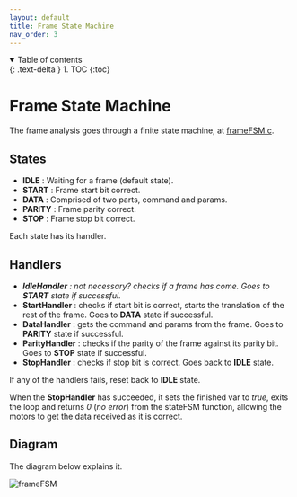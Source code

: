 ```yaml
---
layout: default
title: Frame State Machine
nav_order: 3
---
```


<details open markdown="block">
  <summary>
    Table of contents
  </summary>
  {: .text-delta }
1. TOC
{:toc}
</details>

# Frame State Machine

The frame analysis goes through a finite state machine, at [frameFSM.c](https://github.com/DemonicTricycle/DemonicTricycle-ELECH309/blob/main/frameFSM.c).

## States

- **IDLE** : Waiting for a frame (default state).
- **START** : Frame start bit correct.
- **DATA** : Comprised of two parts, command and params.
- **PARITY** : Frame parity correct.
- **STOP** : Frame stop bit correct.

Each state has its handler.

## Handlers

- _**IdleHandler** : not necessary? checks if a frame has come. Goes to **START** state if successful._
- **StartHandler** : checks if start bit is correct, starts the translation of the rest of the frame. Goes to **DATA** state if successful.
- **DataHandler** : gets the command and params from the frame. Goes to **PARITY** state if successful.
- **ParityHandler** : checks if the parity of the frame against its parity bit. Goes to **STOP** state if successful.
- **StopHandler** : checks if stop bit is correct. Goes back to **IDLE** state.

If any of the handlers fails, reset back to **IDLE** state.

When the **StopHandler** has succeeded, it sets the finished var to _true_, exits the loop and returns _0_ (_no error_) from the stateFSM function, allowing the motors to get the data received as it is correct.

## Diagram

The diagram below explains it.

![frameFSM](https://user-images.githubusercontent.com/23436953/224987794-8ba17d3b-a5c1-47aa-841a-10f06f3636d8.svg)


